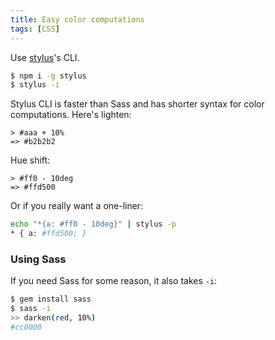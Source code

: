 ```yaml
---
title: Easy color computations
tags: [CSS]
---
```


Use [stylus]'s CLI.

```sh
$ npm i -g stylus
$ stylus -i
```

Stylus CLI is faster than Sass and has shorter syntax for color computations. Here's lighten:

```
> #aaa + 10%
=> #b2b2b2
```

Hue shift:

```
> #ff0 - 10deg
=> #ffd500
```

Or if you really want a one-liner:

```sh
echo "*{a: #ff0 - 10deg}" | stylus -p
* { a: #ffd500; }
```

### Using Sass
If you need Sass for some reason, it also takes `-i`:

``` sh
$ gem install sass
$ sass -i
>> darken(red, 10%)
#cc0000
```

[stylus]: http://learnboost.github.io/stylus
